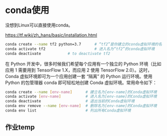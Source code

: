 # conda使用

没想到Linux可以直接使用conda。

https://tf.wiki/zh_hans/basic/installation.html

```bash
conda create --name tf2 python=3.7      # “tf2”是你建立的conda虚拟环境的名字
conda activate tf2                      # 进入名为“tf2”的conda虚拟环境
conda deactivate            # to deactivate tf2
```

在 Python 开发中，很多时候我们希望每个应用有一个独立的 Python 环境（比如应用 1 需要用到 TensorFlow 1.X，而应用 2 使用 TensorFlow 2.0）。这时，Conda 虚拟环境即可为一个应用创建一套 “隔离” 的 Python 运行环境。使用 Python 的包管理器 conda 即可轻松地创建 Conda 虚拟环境。常用命令如下：

```bash
conda create --name [env-name]      # 建立名为[env-name]的Conda虚拟环境
conda activate [env-name]           # 进入名为[env-name]的Conda虚拟环境
conda deactivate                    # 退出当前的Conda虚拟环境
conda env remove --name [env-name]  # 删除名为[env-name]的Conda虚拟环境
conda env list                      # 列出所有Conda虚拟环境
```



## 作业temp

